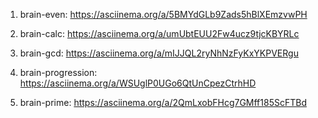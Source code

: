 1. brain-even: https://asciinema.org/a/5BMYdGLb9Zads5hBlXEmzvwPH

2. brain-calc: https://asciinema.org/a/umUbtEUU2Fw4ucz9tjcKBYRLc

3. brain-gcd: https://asciinema.org/a/mIJJQL2ryNhNzFyKxYKPVERgu

4. brain-progression: https://asciinema.org/a/WSUglP0UGo6QtUnCpezCtrhHD

5. brain-prime: https://asciinema.org/a/2QmLxobFHcg7GMff185ScFTBd